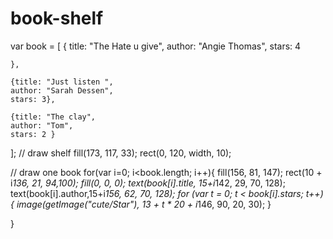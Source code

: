 # book-shelf

var book = [
    {
        title: "The Hate u give",
    author: "Angie Thomas",
    stars: 4 
    
    },
    
    {title: "Just listen ",
    author: "Sarah Dessen", 
    stars: 3},
    
    {title: "The clay",
    author: "Tom",
    stars: 2 }

];
// draw shelf
fill(173, 117, 33);
rect(0, 120, width, 10);

// draw one book
for(var i=0; i<book.length; i++){
fill(156, 81, 147);
rect(10 + i*136, 21, 94,100);
fill(0, 0, 0);
text(book[i].title, 15+i*142, 29, 70, 128);
text(book[i].author,15+i*156, 62, 70, 128);
for (var t = 0; t < book[i].stars; t++) {
image(getImage("cute/Star"), 13 + t * 20 + i*146, 90, 20, 30);
}

}

